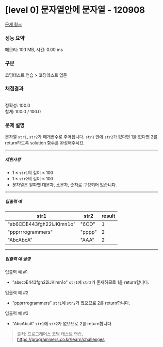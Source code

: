 # [level 0] 문자열안에 문자열 - 120908 

[문제 링크](https://school.programmers.co.kr/learn/courses/30/lessons/120908) 

### 성능 요약

메모리: 10.1 MB, 시간: 0.00 ms

### 구분

코딩테스트 연습 > 코딩테스트 입문

### 채점결과

<br/>정확성: 100.0<br/>합계: 100.0 / 100.0

### 문제 설명

<p style="user-select: auto;">문자열 <code style="user-select: auto;">str1</code>, <code style="user-select: auto;">str2</code>가 매개변수로 주어집니다. <code style="user-select: auto;">str1</code> 안에 <code style="user-select: auto;">str2</code>가 있다면 1을 없다면 2를 return하도록 solution 함수를 완성해주세요.</p>

<hr style="user-select: auto;">

<h5 style="user-select: auto;">제한사항</h5>

<ul style="user-select: auto;">
<li style="user-select: auto;">1 ≤ <code style="user-select: auto;">str1</code>의 길이 ≤ 100</li>
<li style="user-select: auto;">1 ≤ <code style="user-select: auto;">str2</code>의 길이 ≤ 100</li>
<li style="user-select: auto;">문자열은 알파벳 대문자, 소문자, 숫자로 구성되어 있습니다.</li>
</ul>

<hr style="user-select: auto;">

<h5 style="user-select: auto;">입출력 예</h5>
<table class="table" style="user-select: auto;">
        <thead style="user-select: auto;"><tr style="user-select: auto;">
<th style="user-select: auto;">str1</th>
<th style="user-select: auto;">str2</th>
<th style="user-select: auto;">result</th>
</tr>
</thead>
        <tbody style="user-select: auto;"><tr style="user-select: auto;">
<td style="user-select: auto;">"ab6CDE443fgh22iJKlmn1o"</td>
<td style="user-select: auto;">"6CD"</td>
<td style="user-select: auto;">1</td>
</tr>
<tr style="user-select: auto;">
<td style="user-select: auto;">"ppprrrogrammers"</td>
<td style="user-select: auto;">"pppp"</td>
<td style="user-select: auto;">2</td>
</tr>
<tr style="user-select: auto;">
<td style="user-select: auto;">"AbcAbcA"</td>
<td style="user-select: auto;">"AAA"</td>
<td style="user-select: auto;">2</td>
</tr>
</tbody>
      </table>
<hr style="user-select: auto;">

<h5 style="user-select: auto;">입출력 예 설명</h5>

<p style="user-select: auto;">입출력 예 #1</p>

<ul style="user-select: auto;">
<li style="user-select: auto;">"ab<code style="user-select: auto;">6CD</code>E443fgh22iJKlmn1o" <code style="user-select: auto;">str1</code>에 <code style="user-select: auto;">str2</code>가 존재하므로 1을 return합니다.</li>
</ul>

<p style="user-select: auto;">입출력 예 #2</p>

<ul style="user-select: auto;">
<li style="user-select: auto;">"ppprrrogrammers" <code style="user-select: auto;">str1</code>에 <code style="user-select: auto;">str2</code>가 없으므로 2를 return합니다.</li>
</ul>

<p style="user-select: auto;">입출력 예 #3</p>

<ul style="user-select: auto;">
<li style="user-select: auto;">"AbcAbcA" <code style="user-select: auto;">str1</code>에 <code style="user-select: auto;">str2</code>가 없으므로 2를 return합니다.</li>
</ul>


> 출처: 프로그래머스 코딩 테스트 연습, https://programmers.co.kr/learn/challenges